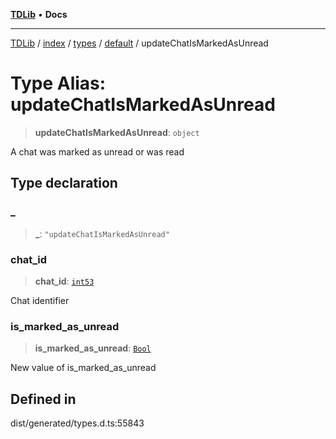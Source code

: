 [**TDLib**](../../../../../../README.md) • **Docs**

***

[TDLib](../../../../../../modules.md) / [index](../../../../../README.md) / [types](../../../README.md) / [default](../README.md) / updateChatIsMarkedAsUnread

# Type Alias: updateChatIsMarkedAsUnread

> **updateChatIsMarkedAsUnread**: `object`

A chat was marked as unread or was read

## Type declaration

### \_

> **\_**: `"updateChatIsMarkedAsUnread"`

### chat\_id

> **chat\_id**: [`int53`](int53.md)

Chat identifier

### is\_marked\_as\_unread

> **is\_marked\_as\_unread**: [`Bool`](Bool.md)

New value of is_marked_as_unread

## Defined in

dist/generated/types.d.ts:55843
